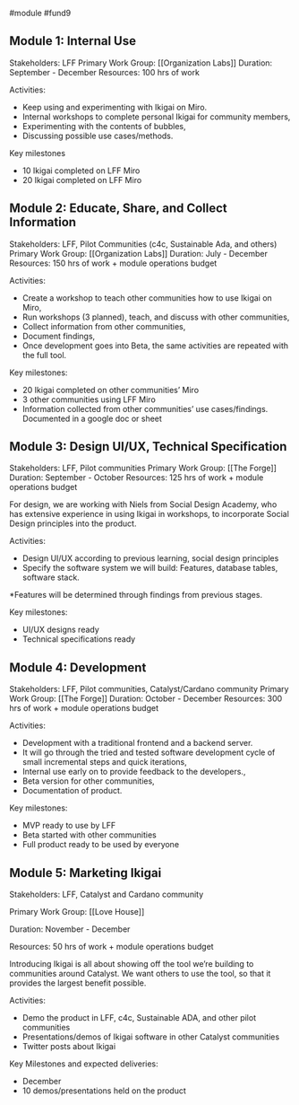 #module #fund9  

## Module 1: Internal Use

Stakeholders: LFF
Primary Work Group: [[Organization Labs]]
Duration: September - December
Resources: 100 hrs of work 

  

Activities:

-   Keep using and experimenting with Ikigai on Miro. 
-   Internal workshops to complete personal Ikigai for community members,
-   Experimenting with the contents of bubbles, 
-   Discussing possible use cases/methods.

  

Key milestones

-   10 Ikigai completed on LFF Miro
-   20 Ikigai completed on LFF Miro

  

## Module 2: Educate, Share, and Collect Information
Stakeholders: LFF, Pilot Communities (c4c, Sustainable Ada, and others) 
Primary Work Group: [[Organization Labs]]
Duration: July - December
Resources: 150 hrs of work + module operations budget

Activities:

-   Create a workshop to teach other communities how to use Ikigai on Miro,
-   Run workshops (3 planned), teach, and discuss with other communities,
-   Collect information from other communities,
-   Document findings,
-   Once development goes into Beta, the same activities are repeated with the full tool.


Key milestones:

-   20 Ikigai completed on other communities’ Miro
-   3 other communities using LFF Miro
-   Information collected from other communities’ use cases/findings. Documented in a google doc or sheet

  

## Module 3: Design UI/UX, Technical Specification

Stakeholders: LFF, Pilot communities
Primary Work Group: [[The Forge]]
Duration: September - October
Resources: 125 hrs of work + module operations budget
  

For design, we are working with Niels from Social Design Academy, who has extensive experience in using Ikigai in workshops, to incorporate Social Design principles into the product.

  

Activities:

-   Design UI/UX according to previous learning, social design principles
-   Specify the software system we will build: Features, database tables, software stack.

  

*Features will be determined through findings from previous stages.

  

Key milestones:

-   UI/UX designs ready
-   Technical specifications ready

  

## Module 4: Development

Stakeholders: LFF, Pilot communities, Catalyst/Cardano community
Primary Work Group: [[The Forge]]
Duration: October - December
Resources: 300 hrs of work + module operations budget

  

Activities: 

-   Development with a traditional frontend and a backend server. 
-   It will go through the tried and tested software development cycle of small incremental steps and quick iterations,
-   Internal use early on to provide feedback to the developers.,
-   Beta version for other communities,
-   Documentation of product.

  

Key milestones:

-   MVP ready to use by LFF
-   Beta started with other communities
-   Full product ready to be used by everyone

  

## Module 5: Marketing Ikigai

Stakeholders: LFF, Catalyst and Cardano community

Primary Work Group: [[Love House]]

Duration: November - December

Resources: 50 hrs of work + module operations budget

  

Introducing Ikigai is all about showing off the tool we’re building to communities around Catalyst. We want others to use the tool, so that it provides the largest benefit possible. 

  

Activities:

-   Demo the product in LFF, c4c, Sustainable ADA, and other pilot communities
-   Presentations/demos of Ikigai software in other Catalyst communities
-   Twitter posts about Ikigai

  

Key Milestones and expected deliveries:

-   December
-   10 demos/presentations held on the product